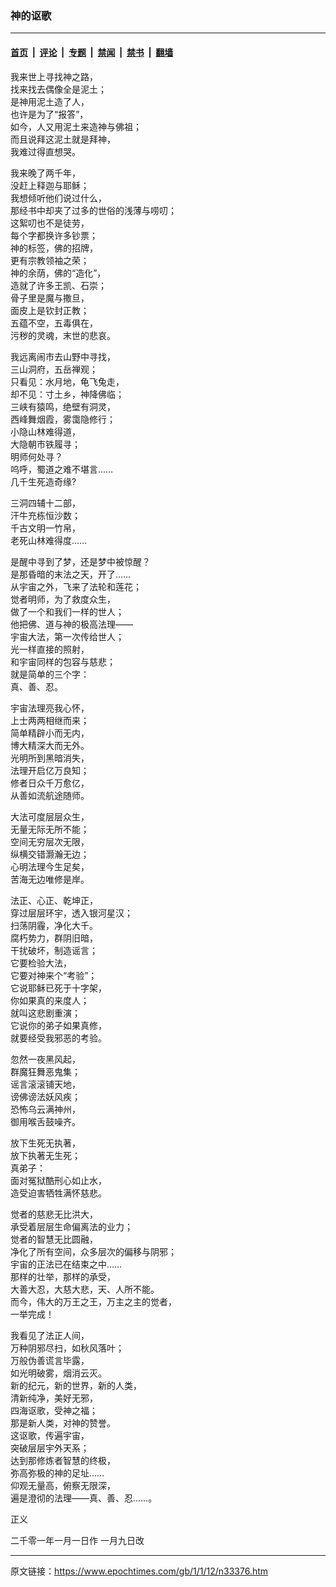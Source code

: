 ### 神的讴歌

---

#### [首页](../../../..?n33376) &nbsp;|&nbsp; [评论](../../../../../epoch-comment?n33376) &nbsp;|&nbsp; [专题](../../../../../epoch-special?n33376) &nbsp;|&nbsp; [禁闻](../../../../../epoch-news?n33376) &nbsp;|&nbsp; [禁书](../../../../../books?n33376) &nbsp;|&nbsp; [翻墙](https://github.com/gfw-breaker/nogfw/blob/master/README.md?n33376)


<div class="post_content" id="artbody" itemprop="articleBody">
 <!-- article content begin -->
 <p>
  我来世上寻找神之路，
  <br/>
  找来找去偶像全是泥土；
  <br/>
  是神用泥土造了人，
  <br/>
  也许是为了“报答”，
  <br/>
  如今，人又用泥土来造神与佛祖；
  <br/>
  而且说拜这泥土就是拜神，
  <br/>
  我难过得直想哭。
 </p>
 <p>
  我来晚了两千年，
  <br/>
  没赶上释迦与耶稣；
  <br/>
  我想倾听他们说过什么，
  <br/>
  那经书中却夹了过多的世俗的浅薄与唠叨；
  <br/>
  这絮叨也不是徒劳，
  <br/>
  每个字都换许多钞票；
  <br/>
  神的标签，佛的招牌，
  <br/>
  更有宗教领袖之荣；
  <br/>
  神的余荫，佛的“造化”，
  <br/>
  造就了许多王凯、石崇；
  <br/>
  骨子里是魔与撒旦，
  <br/>
  面皮上是钦封正教；
  <br/>
  五蕴不空，五毒俱在，
  <br/>
  污秽的灵魂，末世的悲哀。
 </p>
 <p>
  我远离闹市去山野中寻找，
  <br/>
  三山洞府，五岳禅观；
  <br/>
  只看见：水月地，龟飞兔走，
  <br/>
  却不见：寸土乡，神降佛临；
  <br/>
  三峡有猿鸣，绝壁有洞灵，
  <br/>
  西峰舞烟霞，雾霭隐修行；
  <br/>
  小隐山林难得道，
  <br/>
  大隐朝市铁履寻；
  <br/>
  明师何处寻？
  <br/>
  呜呼，蜀道之难不堪言……
  <br/>
  几千生死造奇缘?
 </p>
 <p>
  三洞四辅十二部，
  <br/>
  汗牛充栋恒沙数；
  <br/>
  千古文明一竹帛，
  <br/>
  老死山林难得度……
 </p>
 <p>
  是醒中寻到了梦，还是梦中被惊醒？
  <br/>
  是那昏暗的末法之天，开了……
  <br/>
  从宇宙之外，飞来了法轮和莲花；
  <br/>
  觉者明师，为了救度众生，
  <br/>
  做了一个和我们一样的世人；
  <br/>
  他把佛、道与神的极高法理——
  <br/>
  宇宙大法，第一次传给世人；
  <br/>
  光一样直接的照射，
  <br/>
  和宇宙同样的包容与慈悲；
  <br/>
  就是简单的三个字：
  <br/>
  真、善、忍。
 </p>
 <p>
  宇宙法理亮我心怀，
  <br/>
  上士两两相继而来；
  <br/>
  简单精辟小而无内，
  <br/>
  博大精深大而无外。
  <br/>
  光明所到黑暗消失，
  <br/>
  法理开启亿万良知；
  <br/>
  修者日众千万愈亿，
  <br/>
  从善如流航途随师。
 </p>
 <p>
  大法可度层层众生，
  <br/>
  无量无际无所不能；
  <br/>
  空间无穷层次无限，
  <br/>
  纵横交错灏瀚无边；
  <br/>
  心明法理今生足矣，
  <br/>
  苦海无边唯修是岸。
 </p>
 <p>
  法正、心正、乾坤正，
  <br/>
  穿过层层环宇，透入银河星汉；
  <br/>
  扫荡阴霾，净化大千。
  <br/>
  腐朽势力，群阴旧暗，
  <br/>
  干扰破坏，制造谣言；
  <br/>
  它要检验大法，
  <br/>
  它要对神来个“考验”；
  <br/>
  它说耶稣已死于十字架，
  <br/>
  你如果真的来度人；
  <br/>
  就叫这悲剧重演；
  <br/>
  它说你的弟子如果真修，
  <br/>
  就要经受我邪恶的考验。
 </p>
 <p>
  忽然一夜黑风起，
  <br/>
  群魔狂舞恶鬼集；
  <br/>
  谣言滚滚铺天地，
  <br/>
  谤佛谤法妖风疾；
  <br/>
  恐怖乌云满神州，
  <br/>
  御用喉舌鼓噪齐。
 </p>
 <p>
  放下生死无执著，
  <br/>
  放下执著无生死；
  <br/>
  真弟子：
  <br/>
  面对冤狱酷刑心如止水，
  <br/>
  造受迫害牺牲满怀慈悲。
 </p>
 <p>
  觉者的慈悲无比洪大，
  <br/>
  承受着层层生命偏离法的业力；
  <br/>
  觉者的智慧无比圆融，
  <br/>
  净化了所有空间，众多层次的偏移与阴邪；
  <br/>
  宇宙的正法已在结束之中……
  <br/>
  那样的壮举，那样的承受，
  <br/>
  大善大忍，大慈大悲，天、人所不能。
  <br/>
  而今，伟大的万王之王，万主之主的觉者，
  <br/>
  一举完成！
 </p>
 <p>
  我看见了法正人间，
  <br/>
  万种阴邪尽扫，如秋风落叶；
  <br/>
  万般伪善谎言毕露，
  <br/>
  如光明破雾，烟消云灭。
  <br/>
  新的纪元，新的世界，新的人类，
  <br/>
  清新纯净，美好无邪，
  <br/>
  四海讴歌，受神之福；
  <br/>
  那是新人类，对神的赞誉。
  <br/>
  这讴歌，传遍宇宙，
  <br/>
  突破层层宇外天系；
  <br/>
  达到那修炼者智慧的终极，
  <br/>
  弥高弥极的神的足址……
  <br/>
  仰观无量高，俯察无限深，
  <br/>
  遍是澄彻的法理——真、善、忍……。
 </p>
 <p>
  正义
 </p>
 <p>
  二千零一年一月一日作 一月九日改
 </p>
 <!-- article content end -->
 <div id="below_article_ad">
 </div>
</div>


---

原文链接：https://www.epochtimes.com/gb/1/1/12/n33376.htm